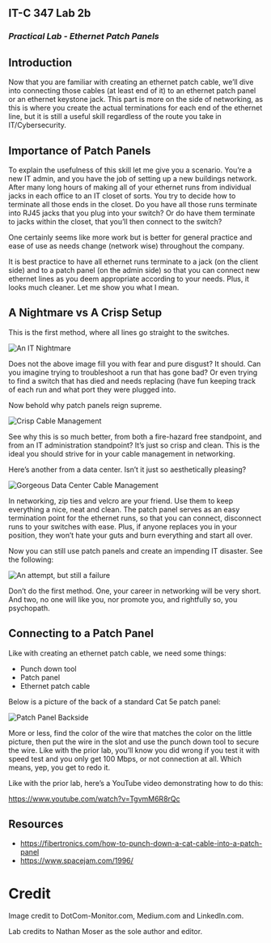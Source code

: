 ## IT-C 347 Lab 2b
### *Practical Lab - Ethernet Patch Panels*
## Introduction

Now that you are familiar with creating an ethernet patch cable, we’ll dive into connecting those cables (at least end of it) to an ethernet patch panel or an ethernet keystone jack. This part is more on the side of networking, as this is where you create the actual terminations for each end of the ethernet line, but it is still a useful skill regardless of the route you take in IT/Cybersecurity.

## Importance of Patch Panels

To explain the usefulness of this skill let me give you a scenario. You’re a new IT admin, and you have the job of setting up a new buildings network. After many long hours of making all of your ethernet runs from individual jacks in each office to an IT closet of sorts. You try to decide how to terminate all those ends in the closet. Do you have all those runs terminate into RJ45 jacks that you plug into your switch? Or do have them terminate to jacks within the closet, that you’ll then connect to the switch?

One certainly seems like more work but is better for general practice and ease of use as needs change (network wise) throughout the company. 

It is best practice to have all ethernet runs terminate to a jack (on the client side) and to a patch panel (on the admin side) so that you can connect new ethernet lines as you deem appropriate according to your needs. Plus, it looks much cleaner. Let me show you what I mean.

## A Nightmare vs A Crisp Setup

This is the first method, where all lines go straight to the switches.

![An IT Nightmare](/assets/images/lab2b/it-living-nightmare.jpg)
 
Does not the above image fill you with fear and pure disgust? It should. Can you imagine trying to troubleshoot a run that has gone bad? Or even trying to find a switch that has died and needs replacing (have fun keeping track of each run and what port they were plugged into.

Now behold why patch panels reign supreme.

![Crisp Cable Management](/assets/images/lab2b/crisp-cable-management.jpeg)

See why this is so much better, from both a fire-hazard free standpoint, and from an IT administration standpoint? It’s just so crisp and clean. This is the ideal you should strive for in your cable management in networking.

Here’s another from a data center. Isn’t it just so aesthetically pleasing?

![Gorgeous Data Center Cable Management](/assets/images/lab2b/its-gorgeous.jpg)

In networking, zip ties and velcro are your friend. Use them to keep everything a nice, neat and clean. The patch panel serves as an easy termination point for the ethernet runs, so that you can connect, disconnect runs to your switches with ease. Plus, if anyone replaces you in your position, they won’t hate your guts and burn everything and start all over.

Now you can still use patch panels and create an impending IT disaster. See the following:

![An attempt, but still a failure](/assets/images/lab2b/an-attempt.webp)

Don’t do the first method. One, your career in networking will be very short. And two, no one will like you, nor promote you, and rightfully so, you psychopath.

## Connecting to a Patch Panel

Like with creating an ethernet patch cable, we need some things:
-	Punch down tool
-	Patch panel
-	Ethernet patch cable

Below is a picture of the back of a standard Cat 5e patch panel:

![Patch Panel Backside](/assets/images/lab2b/patch-panel-backside.jpg)
 
More or less, find the color of the wire that matches the color on the little picture, then put the wire in the slot and use the punch down tool to secure the wire. Like with the prior lab, you’ll know you did wrong if you test it with speed test and you only get 100 Mbps, or not connection at all. Which means, yep, you get to redo it. 

Like with the prior lab, here’s a YouTube video demonstrating how to do this:

https://www.youtube.com/watch?v=TgvmM6R8rQc

## Resources
-	https://fibertronics.com/how-to-punch-down-a-cat-cable-into-a-patch-panel
-	https://www.spacejam.com/1996/

# Credit

Image credit to DotCom-Monitor.com, Medium.com and LinkedIn.com. 

Lab credits to Nathan Moser as the sole author and editor.
